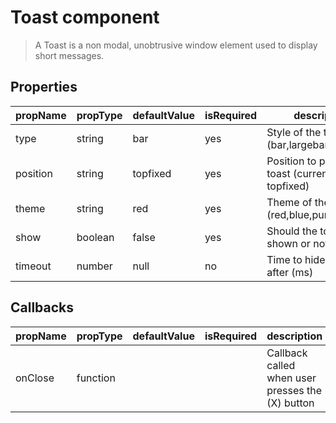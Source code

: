 # Toast component

> A Toast is a non modal, unobtrusive window element used to display short messages.

## Properties

| propName | propType | defaultValue | isRequired | description |
|----------|----------|--------------|------------|-------------|
|type|string|bar|yes|Style of the toast (bar,largebar)|
|position|string|topfixed|yes|Position to place the toast (currently just topfixed)|
|theme|string|red|yes|Theme of the toast (red,blue,purple,green)|
|show|boolean|false|yes|Should the toast be shown or not|
|timeout|number|null|no|Time to hide the toast after (ms)|

## Callbacks
| propName | propType | defaultValue | isRequired | description |
|----------|----------|--------------|------------|-------------|
|onClose|function|||Callback called when user presses the (X) button|


